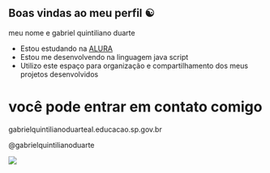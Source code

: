 ## Boas vindas ao meu perfil ☯

meu nome e gabriel quintiliano duarte

- Estou estudando na [ALURA](https//www.alura.com.br)
- Estou me desenvolvendo na linguagem java script
- Utilizo este espaço para organização e compartilhamento dos meus projetos desenvolvidos


# você pode entrar em contato comigo

gabrielquintilianoduarteal.educacao.sp.gov.br

@gabrielquintilianoduarte

![](https://media0.giphy.com/media/v1.Y2lkPTc5MGI3NjExb21lYnY3NmF4M3NwZXowdG9mdGNiM3FtcG1vanQ3Mm12c2kzNXVtbSZlcD12MV9pbnRlcm5hbF9naWZfYnlfaWQmY3Q9Zw/YT51r1aYHUYaQ/giphy.webp)



